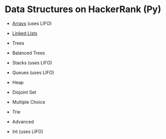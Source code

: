 # Data Structures on HackerRank (Py)
 - [Arrays](/Data%20Structures/Arrays) (uses LIFO)
 - [Linked Lists](/Data%20Structures/Linked%20Lists)
 - Trees
 - Balanced Trees
 - Stacks (uses LIFO)
 - Queues (uses LIFO)
 - Heap
 - Disjoint Set
 - Multiple Choice
 - Trie
 - Advanced

 - Int (uses LIFO)

